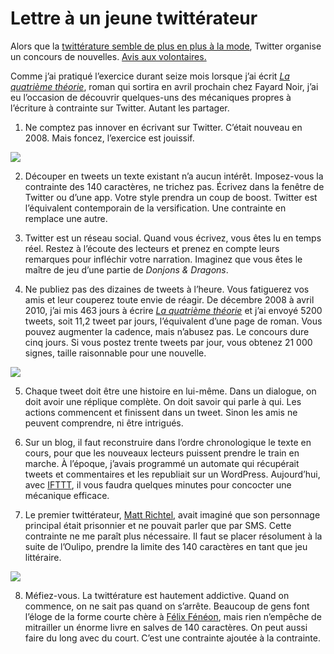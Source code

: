 # Lettre à un jeune twittérateur

Alors que la [twittérature semble de plus en plus à la mode](http://www.lemonde.fr/livres/article/2012/10/03/la-twitterature-une-nouvelle-invention_1768967_3260.html), Twitter organise un concours de nouvelles. [Avis aux volontaires.](http://blog.fr.twitter.com/2012/10/festival-de-la-fiction.html)<span id="more-29746"></span>

Comme j’ai pratiqué l’exercice durant seize mois lorsque j’ai écrit [*La quatrième théorie*](https://tcrouzet.com/la-quatrieme-theorie/), roman qui sortira en avril prochain chez Fayard Noir, j’ai eu l’occasion de découvrir quelques-uns des mécaniques propres à l’écriture à contrainte sur Twitter. Autant les partager.

1. Ne comptez pas innover en écrivant sur Twitter. C’était nouveau en 2008. Mais foncez, l’exercice est jouissif.
    

![](https://tcrouzet.com/images_tc/2012/08/4tfirst-450x207.png)

2. Découper en tweets un texte existant n’a aucun intérêt. Imposez-vous la contrainte des 140 caractères, ne trichez pas. Écrivez dans la fenêtre de Twitter ou d’une app. Votre style prendra un coup de boost. Twitter est l’équivalent contemporain de la versification. Une contrainte en remplace une autre.

3. Twitter est un réseau social. Quand vous écrivez, vous êtes lu en temps réel. Restez à l’écoute des lecteurs et prenez en compte leurs remarques pour infléchir votre narration. Imaginez que vous êtes le maître de jeu d’une partie de *Donjons &amp; Dragons*.

4. Ne publiez pas des dizaines de tweets à l’heure. Vous fatiguerez vos amis et leur couperez toute envie de réagir. De décembre 2008 à avril 2010, j’ai mis 463 jours à écrire [*La quatrième théorie*](https://tcrouzet.com/la-quatrieme-theorie/) et j’ai envoyé 5200 tweets, soit 11,2 tweet par jours, l’équivalent d’une page de roman. Vous pouvez augmenter la cadence, mais n’abusez pas. Le concours dure cinq jours. Si vous postez trente tweets par jour, vous obtenez 21 000 signes, taille raisonnable pour une nouvelle.
    

![](https://tcrouzet.com/images_tc/2012/08/4ttweets.png)

5. Chaque tweet doit être une histoire en lui-même. Dans un dialogue, on doit avoir une réplique complète. On doit savoir qui parle à qui. Les actions commencent et finissent dans un tweet. Sinon les amis ne peuvent comprendre, ni être intrigués.

6. Sur un blog, il faut reconstruire dans l’ordre chronologique le texte en cours, pour que les nouveaux lecteurs puissent prendre le train en marche. À l’époque, j’avais programmé un automate qui récupérait tweets et commentaires et les republiait sur un WordPress. Aujourd’hui, avec [IFTTT](https://ifttt.com), il vous faudra quelques minutes pour concocter une mécanique efficace.

7. Le premier twittérateur, [Matt Richtel](http://bits.blogs.nytimes.com/2008/08/29/introducing-the-twiller/), avait imaginé que son personnage principal était prisonnier et ne pouvait parler que par SMS. Cette contrainte ne me paraît plus nécessaire. Il faut se placer résolument à la suite de l’Oulipo, prendre la limite des 140 caractères en tant que jeu littéraire.
    

![](https://tcrouzet.com/images_tc/2012/11/4tlrichtel-450x207.png)

8. Méfiez-vous. La twittérature est hautement addictive. Quand on commence, on ne sait pas quand on s’arrête. Beaucoup de gens font l’éloge de la forme courte chère à [Félix Fénéon](http://fr.wikipedia.org/wiki/Nouvelles_en_trois_lignes), mais rien n’empêche de mitrailler un énorme livre en salves de 140 caractères. On peut aussi faire du long avec du court. C’est une contrainte ajoutée à la contrainte.